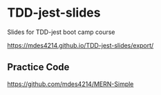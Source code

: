 # TDD-jest-slides
Slides for TDD-jest boot camp course

https://mdes4214.github.io/TDD-jest-slides/export/

## Practice Code
https://github.com/mdes4214/MERN-Simple
